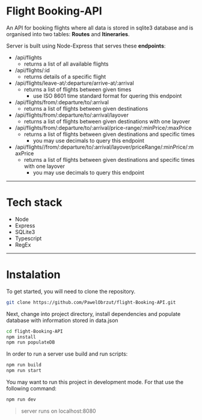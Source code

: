 # Flight Booking-API

An API for booking flights where all data is stored in sqlite3 database and is organised into two tables: **Routes** and **Itineraries**.

Server is built using Node-Express that serves these **endpoints**:

- /api/flights
    - returns a list of all available flights
- /api/flights/:id
    - returns details of a specific flight
- /api/flights/leave-at/:departure/arrive-at/:arrival
    - returns a list of flights between given times
        - use ISO 8601 time standard format for quering this endpoint
- /api/flights/from/:departure/to/:arrival
    - returns a list of flights between given destinations
- /api/flights/from/:departure/to/:arrival/layover
    - returns a list of flights between given destinations with one layover
- /api/flights/from/:departure/to/:arrival/price-range/:minPrice/:maxPrice
    - returns a list of flights between given destinations and specific times
        - you may use decimals to query this endpoint
- /api/flights//from/:departure/to/:arrival/layover/priceRange/:minPrice/:maxPrice
    - returns a list of flights between given destinations and specific times with one layover
        - you may use decimals to query this endpoint

***

# Tech stack

- Node
- Express
- SQLite3
- Typescript
- RegEx

***

# Instalation
To get started, you will need to clone the repository.

```bash
git clone https://github.com/PawelObrzut/flight-Booking-API.git
```

Next, change into project directory, install dependencies and populate database with information stored in data.json

```bash
cd flight-Booking-API
npm install
npm run populateDB
```

In order to run a server use build and run scripts:

```bash
npm run build
npm run start
```

You may want to run this project in development mode. For that use the following command:

```bash
npm run dev
```

> server runs on localhost:8080